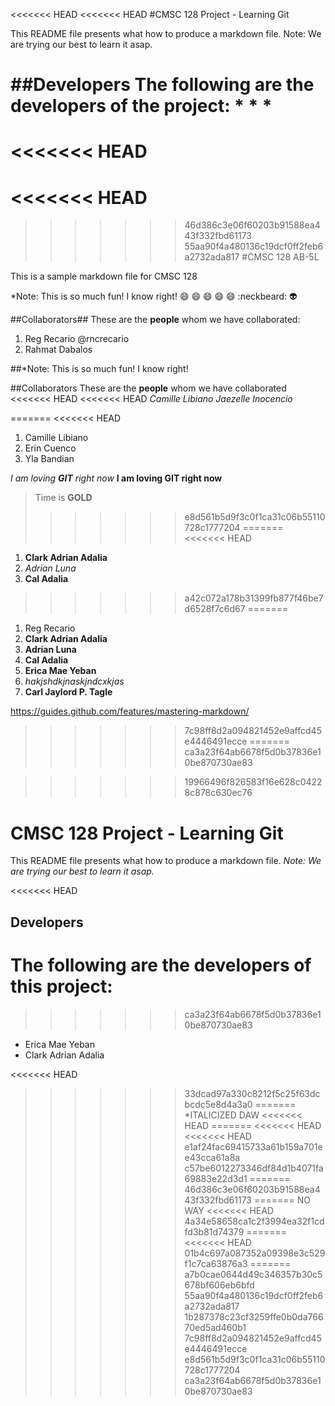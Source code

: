 <<<<<<< HEAD
<<<<<<< HEAD
#CMSC 128 Project - Learning Git

This README file presents what how to produce a markdown file.
Note: We are trying our best to learn it asap.

##Developers
The following are the developers of the project:
*
*
*
=======
<<<<<<< HEAD
=======
<<<<<<< HEAD
=======
>>>>>>> 46d386c3e06f60203b91588ea443f332fbd61173
>>>>>>> 55aa90f4a480136c19dcf0ff2feb6a2732ada817
#CMSC 128 AB-5L

This is a sample markdown file for CMSC 128

*Note: This is so much fun! I know right!
:smile: :smile: :smile: :smile: :smile: 
:neckbeard:  :alien:

##Collaborators##
These are the **people** whom we have collaborated:
1. Reg Recario @rncrecario
2. Rahmat Dabalos

##*Note: This is so much fun! I know right!

##Collaborators
These are the **people** whom we have collaborated
<<<<<<< HEAD
<<<<<<< HEAD
*Camille Libiano*
*Jaezelle Inocencio*

=======
<<<<<<< HEAD
1. Camille Libiano
2. Erin Cuenco
3. Yla Bandian

_I am loving __GIT__ right now_
**I am loving GIT right now**

>Time is **GOLD**
>>>>>>> e8d561b5d9f3c0f1ca31c06b55110728c1777204
=======
<<<<<<< HEAD
1. **Clark Adrian Adalia**
2. *Adrian Luna*
3. __Cal Adalia__ 
>>>>>>> a42c072a178b31399fb877f46be7d6528f7c6d67
=======

1. Reg Recario
2. **Clark Adrian Adalia**
3. **Adrian Luna**
4. __Cal Adalia__ 
5. **Erica Mae Yeban**
6. *hakjshdkjnaskjndcxkjas*
7. **Carl Jaylord P. Tagle**

https://guides.github.com/features/mastering-markdown/
>>>>>>> 7c98ff8d2a094821452e9affcd45e4446491ecce
=======
>>>>>>> ca3a23f64ab6678f5d0b37836e10be870730ae83

>>>>>>> 19966496f826583f16e628c04228c878c630ec76
# CMSC 128 Project - Learning Git
This README file presents what how to produce a markdown file.
*Note: We are trying our best to learn it asap.*

<<<<<<< HEAD
## Developers
The following are the developers of this project:
=======
>>>>>>> ca3a23f64ab6678f5d0b37836e10be870730ae83

* Erica Mae Yeban
* Clark Adrian Adalia

<<<<<<< HEAD
>>>>>>> 33dcad97a330c8212f5c25f63dcbcdc5e8d4a3a0
=======
*ITALICIZED DAW
<<<<<<< HEAD
=======
<<<<<<< HEAD
<<<<<<< HEAD
>>>>>>> e1af24fac69415733a61b159a701ee43cca61a8a
>>>>>>> c57be6012273346df84d1b4071fa69883e22d3d1
=======
>>>>>>> 46d386c3e06f60203b91588ea443f332fbd61173
=======
>>>>>>> NO WAY
<<<<<<< HEAD
>>>>>>> 4a34e58658ca1c2f3994ea32f1cdfd3b81d74379
=======
<<<<<<< HEAD
>>>>>>> 01b4c697a087352a09398e3c529f1c7ca63876a3
=======
>>>>>>> a7b0cae0644d49c346357b30c5678bf606eb6bfd
>>>>>>> 55aa90f4a480136c19dcf0ff2feb6a2732ada817
>>>>>>> 1b287378c23cf3259ffe0b0da76670ed5ad460b1
>>>>>>> 7c98ff8d2a094821452e9affcd45e4446491ecce
>>>>>>> e8d561b5d9f3c0f1ca31c06b55110728c1777204
>>>>>>> ca3a23f64ab6678f5d0b37836e10be870730ae83

